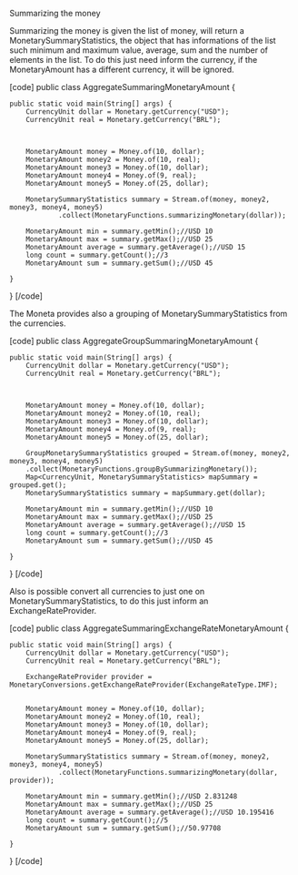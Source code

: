 Summarizing the money


Summarizing the money is given the list of money, will return a MonetarySummaryStatistics, the object that has informations of the list such minimum and maximum value, average, sum and the number of elements in the list. To do this just need inform the currency, if the MonetaryAmount has a different currency, it will be ignored. 



[code]
public class AggregateSummaringMonetaryAmount {

    public static void main(String[] args) {
        CurrencyUnit dollar = Monetary.getCurrency("USD");
        CurrencyUnit real = Monetary.getCurrency("BRL");



        MonetaryAmount money = Money.of(10, dollar);
        MonetaryAmount money2 = Money.of(10, real);
        MonetaryAmount money3 = Money.of(10, dollar);
        MonetaryAmount money4 = Money.of(9, real);
        MonetaryAmount money5 = Money.of(25, dollar);

        MonetarySummaryStatistics summary = Stream.of(money, money2, money3, money4, money5)
                .collect(MonetaryFunctions.summarizingMonetary(dollar));

        MonetaryAmount min = summary.getMin();//USD 10
        MonetaryAmount max = summary.getMax();//USD 25
        MonetaryAmount average = summary.getAverage();//USD 15
        long count = summary.getCount();//3
        MonetaryAmount sum = summary.getSum();//USD 45
        
    }
}
[/code]

The Moneta provides also a grouping of MonetarySummaryStatistics  from the currencies.

[code]
public class AggregateGroupSummaringMonetaryAmount {

    public static void main(String[] args) {
        CurrencyUnit dollar = Monetary.getCurrency("USD");
        CurrencyUnit real = Monetary.getCurrency("BRL");



        MonetaryAmount money = Money.of(10, dollar);
        MonetaryAmount money2 = Money.of(10, real);
        MonetaryAmount money3 = Money.of(10, dollar);
        MonetaryAmount money4 = Money.of(9, real);
        MonetaryAmount money5 = Money.of(25, dollar);

        GroupMonetarySummaryStatistics grouped = Stream.of(money, money2, money3, money4, money5)
        .collect(MonetaryFunctions.groupBySummarizingMonetary());
        Map<CurrencyUnit, MonetarySummaryStatistics> mapSummary = grouped.get();
        MonetarySummaryStatistics summary = mapSummary.get(dollar);

        MonetaryAmount min = summary.getMin();//USD 10
        MonetaryAmount max = summary.getMax();//USD 25
        MonetaryAmount average = summary.getAverage();//USD 15
        long count = summary.getCount();//3
        MonetaryAmount sum = summary.getSum();//USD 45

    }
}
[/code]

Also is possible convert all currencies to just one on MonetarySummaryStatistics, to do this just inform an ExchangeRateProvider.

[code]
public class AggregateSummaringExchangeRateMonetaryAmount {

    public static void main(String[] args) {
        CurrencyUnit dollar = Monetary.getCurrency("USD");
        CurrencyUnit real = Monetary.getCurrency("BRL");

        ExchangeRateProvider provider = MonetaryConversions.getExchangeRateProvider(ExchangeRateType.IMF);


        MonetaryAmount money = Money.of(10, dollar);
        MonetaryAmount money2 = Money.of(10, real);
        MonetaryAmount money3 = Money.of(10, dollar);
        MonetaryAmount money4 = Money.of(9, real);
        MonetaryAmount money5 = Money.of(25, dollar);

        MonetarySummaryStatistics summary = Stream.of(money, money2, money3, money4, money5)
                .collect(MonetaryFunctions.summarizingMonetary(dollar, provider));

        MonetaryAmount min = summary.getMin();//USD 2.831248
        MonetaryAmount max = summary.getMax();//USD 25
        MonetaryAmount average = summary.getAverage();//USD 10.195416
        long count = summary.getCount();//5
        MonetaryAmount sum = summary.getSum();//50.97708
        
    }
}
[/code]
